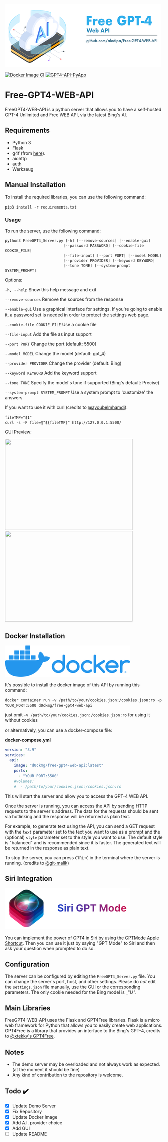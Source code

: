 
<img src="./img/Free-GPT4-LOGO_(icon_by_vectorsmarket15).png" width="500" height="200" />

[![Docker Image CI](https://github.com/aledipa/Free-GPT4-WEB-API/actions/workflows/docker-image.yml/badge.svg)](https://github.com/aledipa/Free-GPT4-WEB-API/actions/workflows/docker-image.yml)
[![GPT4-API-PyApp](https://github.com/aledipa/Free-GPT4-WEB-API/actions/workflows/python-app.yml/badge.svg)](https://github.com/aledipa/Free-GPT4-WEB-API/actions/workflows/python-app.yml)

# Free-GPT4-WEB-API

FreeGPT4-WEB-API is a python server that allows you to have a self-hosted GPT-4 Unlimited and Free WEB API, via the latest Bing's AI.

## Requirements

- Python 3
- Flask
- g4f (from [here](https://github.com/xtekky/gpt4free)).
- aiohttp
- auth
- Werkzeug
## Manual Installation
To install the required libraries, you can use the following command:

`pip3 install -r requirements.txt`

### Usage

To run the server, use the following command:

```shell
python3 FreeGPT4_Server.py [-h] [--remove-sources] [--enable-gui]
                          [--password PASSWORD] [--cookie-file COOKIE_FILE]
                          [--file-input] [--port PORT] [--model MODEL]
                          [--provider PROVIDER] [--keyword KEYWORD]
                          [--tone TONE] [--system-prompt SYSTEM_PROMPT]
```


Options:

```-h, --help``` Show this help message and exit

```--remove-sources``` Remove the sources from the response

```--enable-gui``` Use a graphical interface for settings. If you're going to enable it, a password set is needed in order to protect the settings web page.

```--cookie-file COOKIE_FILE``` Use a cookie file

```--file-input``` Add the file as input support

```--port PORT``` Change the port (default: 5500)

```--model MODEL``` Change the model (default: gpt_4)

```--provider PROVIDER``` Change the provider (default: Bing)

```--keyword KEYWORD``` Add the keyword support

```--tone TONE``` Specify the model's tone if supported (Bing's default: Precise)

```--system-prompt SYSTEM_PROMPT``` Use a system prompt to 'customize' the answers


If you want to use it with curl (credits to [@ayoubelmhamdi](https://github.com/ayoubelmhamdi)):

```shell
fileTMP="$1"
curl -s -F file=@"${fileTMP}" http://127.0.0.1:5500/
```

GUI Preview:

<img src="https://cdn.discordapp.com/attachments/490563817915416586/1161659745246117960/login.png?ex=65e87271&is=65d5fd71&hm=1abe67d48fe0cb190a2da2ca821c2593a1a26309def341e6653edf5365743418&" width="408" height="290" />
<img src="https://cdn.discordapp.com/attachments/784094229830959145/1215370856960888872/Screenshot_2024-03-07_alle_19.44.32.png?ex=65fc8150&is=65ea0c50&hm=6e2f4f746d87f999db464565773c0171a5601be641bda2ffaa76832b0701728f&" width="408" height="290" />

## Docker Installation
<img src="./img/docker-logo.webp" width="400" height="100" />

It's possible to install the docker image of this API by running this command:

`docker container run -v /path/to/your/cookies.json:/cookies.json:ro -p YOUR_PORT:5500 d0ckmg/free-gpt4-web-api`

just omit <code>-v /path/to/your/cookies.json:/cookies.json:ro</code> for using it without cookies

or alternatively, you can use a docker-compose file:

**docker-compose.yml**

```yaml
version: "3.9"
services:
  api:
    image: "d0ckmg/free-gpt4-web-api:latest"
    ports:
      - "YOUR_PORT:5500"
    #volumes:
    #  - /path/to/your/cookies.json:/cookies.json:ro
```

This will start the server and allow you to access the GPT-4 WEB API.

Once the server is running, you can access the API by sending HTTP requests to the server's address. The data for the requests should be sent via hotlinking and the response will be returned as plain text.

For example, to generate text using the API, you can send a GET request with the `text` parameter set to the text you want to use as a prompt and the (optional) `style` parameter set to the style you want to use. The default style is "balanced" and is recommended since it is faster. The generated text will be returned in the response as plain text.

To stop the server, you can press `CTRL+C` in the terminal where the server is running.
(credits to [@git-malik](https://github.com/git-malik))

## Siri Integration
<img src="./img/GPTMode_Logo.png" width="400" height="133" />

You can implement the power of GPT4 in Siri by using the [GPTMode Apple Shortcut](https://www.icloud.com/shortcuts/bfeed30555854958bd6165fa4d82e21b).
Then you can use it just by saying "GPT Mode" to Siri and then ask your question when prompted to do so.

## Configuration

The server can be configured by editing the `FreeGPT4_Server.py` file. You can change the server's port, host, and other settings. Please do _not_ edit the `settings.json` file manually, use the GUI or the corresponding parameters. The only cookie needed for the Bing model is _"_U"_.

## Main Libraries

FreeGPT4-WEB-API uses the Flask and GPT4Free libraries. Flask is a micro web framework for Python that allows you to easily create web applications. GPT4Free is a library that provides an interface to the Bing's GPT-4, credits to [@xtekky's GPT4Free](https://github.com/xtekky/gpt4free).

## Notes

- The demo server may be overloaded and not always work as expected. (at the moment it should be fine)
- Any kind of contribution to the repository is welcome.

## Todo ✔️
- [x] Update Demo Server
- [x] Fix Repository
- [x] Update Docker Image
- [x] Add A.I. provider choice
- [x] Add GUI
- [ ] Update README
